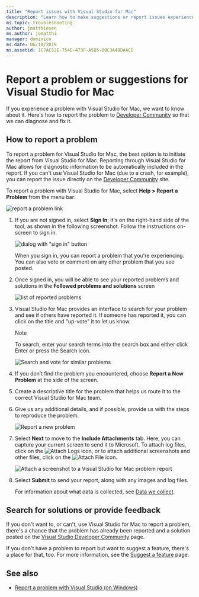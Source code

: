 ```yaml
---
title: "Report issues with Visual Studio for Mac"
description: "Learn how to make suggestions or report issues experienced while using Visual Studio for Mac."
ms.topic: troubleshooting
author: jmatthiesen
ms.author: jomatthi
manager: dominicn
ms.date: 06/18/2019
ms.assetid: 1C7AC52E-754E-473F-A5B5-00C3A40DAACD
---
```

# Report a problem or suggestions for Visual Studio for Mac

If you experience a problem with Visual Studio for Mac, we want to know about it. Here's how to report the problem to [Developer Community](https://aka.ms/feedback/report?space=41) so that we can diagnose and fix it.

## How to report a problem

To report a problem for Visual Studio for Mac, the best option is to initiate the report from Visual Studio for Mac. Reporting through Visual Studio for Mac allows for diagnostic information to be automatically included in the report. If you can't use Visual Studio for Mac (due to a crash, for example), you can report the issue directly on the [Developer Community](https://aka.ms/feedback/report?space=41) site.

To report a problem with Visual Studio for Mac, select **Help > Report a Problem** from the menu bar:

![report a problem link](media/report-problem-image1.png)

1. If you are not signed in, select **Sign In**; it's on the right-hand side of the tool, as shown in the following screenshot. Follow the instructions on-screen to sign in.

    ![dialog with "sign in" button](media/report-problem-image2.png)

    When you sign in, you can report a problem that you're experiencing. You can also vote or comment on any other problem that you see posted.

1. Once signed in, you will be able to see your reported problems and solutions in the **Followed problems and solutions** screen

    ![list of reported problems](media/report-problem-image3.png)

1. Visual Studio for Mac provides an interface to search for your problem and see if others have reported it. If someone has reported it, you can click on the title and "up-vote" it to let us know.
   > [!NOTE]
   > To search, enter your search terms into the search box and either click Enter or press the Search icon.

   ![Search and vote for similar problems](media/report-problem-image4.png)

1. If you don’t find the problem you encountered, choose **Report a New Problem** at the side of the screen.

1. Create a descriptive title for the problem that helps us route it to the correct Visual Studio for Mac team.

1. Give us any additional details, and if possible, provide us with the steps to reproduce the problem.

   ![Report a new problem](media/report-problem-image5.png)

1. Select **Next** to move to the **Include Attachments** tab. Here, you can capture your current screen to send it to Microsoft. To attach log files, click on the ![Attach Logs](media/report-problem-attach-logs.png) icon, or to attach additional screenshots and other files, click on the ![Attach File](media/report-problem-attach-file.png) icon.

   ![Attach a screenshot to a Visual Studio for Mac problem report](media/report-problem-image6.png)

1. Select **Submit** to send your report, along with any images and log files.

   For information about what data is collected, see [Data we collect](/visualstudio/ide/developer-community-privacy#data-we-collect).

## Search for solutions or provide feedback

If you don't want to, or can't, use Visual Studio for Mac to report a problem, there's a chance that the problem has already been reported and a solution posted on the [Visual Studio Developer Community](https://aka.ms/feedback/report?space=41/) page.

If you don't have a problem to report but want to suggest a feature, there's a place for that, too. For more information, see the [Suggest a feature](https://aka.ms/feedback/suggest?space=41) page.

## See also

- [Report a problem with Visual Studio (on Windows)](/visualstudio/ide/how-to-report-a-problem-with-visual-studio-2017)
